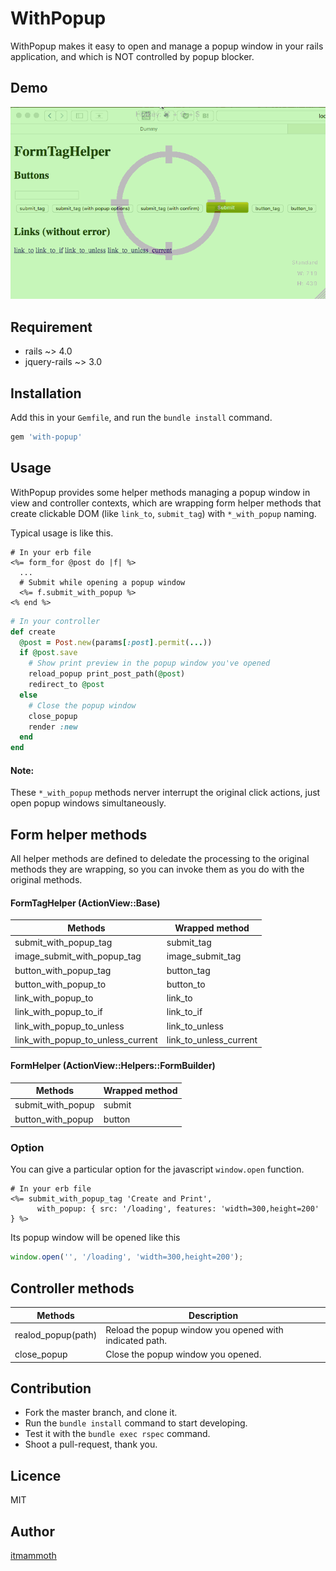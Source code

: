 WithPopup
====

WithPopup makes it easy to open and manage a popup window in your rails application, and which is NOT controlled by popup blocker.

## Demo

![Demo](https://raw.githubusercontent.com/itmammoth/with-popup/master/demo.gif "Demo")

## Requirement

* rails ~> 4.0
* jquery-rails ~> 3.0

## Installation

Add this in your ```Gemfile```, and run the ```bundle install``` command.

```ruby
gem 'with-popup'
```

## Usage

WithPopup provides some helper methods managing a popup window in view and controller contexts, which are wrapping form helper methods that create clickable DOM (like ```link_to```, ```submit_tag```) with ```*_with_popup``` naming.

Typical usage is like this.

```HTML+ERB
# In your erb file
<%= form_for @post do |f| %>
  ...
  # Submit while opening a popup window
  <%= f.submit_with_popup %>
<% end %>
```

```Ruby
# In your controller
def create
  @post = Post.new(params[:post].permit(...))
  if @post.save
    # Show print preview in the popup window you've opened
    reload_popup print_post_path(@post)
    redirect_to @post
  else
    # Close the popup window
    close_popup
    render :new
  end
end
```

#### Note:
These ```*_with_popup``` methods nerver interrupt the original click actions, just open popup windows simultaneously.

## Form helper methods

All helper methods are defined to deledate the processing to the original methods they are wrapping, so you can invoke them as you do with the original methods.

#### FormTagHelper (ActionView::Base)

| Methods                           | Wrapped method         |
|-----------------------------------|------------------------|
| submit_with_popup_tag             | submit_tag             |
| image_submit_with_popup_tag       | image_submit_tag       |
| button_with_popup_tag             | button_tag             |
| button_with_popup_to              | button_to              |
| link_with_popup_to                | link_to                |
| link_with_popup_to_if             | link_to_if             |
| link_with_popup_to_unless         | link_to_unless         |
| link_with_popup_to_unless_current | link_to_unless_current |

#### FormHelper (ActionView::Helpers::FormBuilder)

| Methods           | Wrapped method |
|-------------------|----------------|
| submit_with_popup | submit         |
| button_with_popup | button         |

### Option

You can give a particular option for the javascript ```window.open``` function.

```HTML+ERB
# In your erb file
<%= submit_with_popup_tag 'Create and Print',
      with_popup: { src: '/loading', features: 'width=300,height=200' } %>
```

Its popup window will be opened like this

```Javascript
window.open('', '/loading', 'width=300,height=200');
```


## Controller methods

| Methods            | Description                                             |
|--------------------|---------------------------------------------------------|
| realod_popup(path) | Reload the popup window you opened with indicated path. |
| close_popup        | Close the popup window you opened.                      |


## Contribution
* Fork the master branch, and clone it.
* Run the ```bundle install``` command to start developing.
* Test it with the ```bundle exec rspec``` command.
* Shoot a pull-request, thank you.

## Licence

MIT

## Author

[itmammoth](https://github.com/itmammoth)
